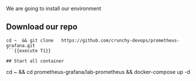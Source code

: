 We are going to install our environment

## Download our repo 
```
cd ~  && git clone   https://github.com/crunchy-devops/prometheus-grafana.git
```{{execute T1}}

## Start all container 
```
cd ~ && cd prometheus-grafana/lab-prometheus && docker-compose up -d 
```{{ execute T1 }}


